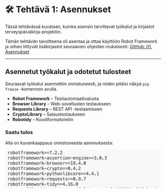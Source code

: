 # 🛠️ Tehtävä 1: Asennukset

Tässä tehtävässä kuvataan, kuinka asensin tarvittavat työkalut ja kirjastot terveyspäiväkirja-projektiin.

Tämän tehtävän tavoitteena oli asentaa ja ottaa käyttöön Robot Framework ja siihen liittyvät lisäkirjastot seuraavien ohjeiden mukaisesti:  [GitHub: 01. Asennukset](https://github.com/sakluk/projekti-terveyssovelluksen-kehitys/blob/main/ohjeet_testaus/01_asennukset.md)  

---

## **Asennetut työkalut ja odotetut tulosteet**
Seuraavat työkalut asennettiin onnistuneesti, ja niiden pitäisi näkyä `pip freeze` -komennon avulla.

- **Robot Framework** – Testiautomaatioalusta  
- **Browser Library** – Web-sovellusten testaukseen  
- **Requests Library** – REST API -testaamiseen  
- **CryptoLibrary** – Salaustestaukseen  
- **Robotidy** – Koodiformatointiin  

### **Saatu tulos**
Alla on kuvankaappaus onnistuneesta asennuksesta:  

![Asennustulokset](./Images/asennus.png)

